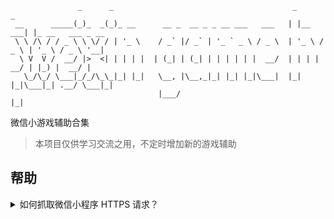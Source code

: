 ```
               _      _                                        _          _
 __      _____(_)_  _(_)_ __      __ _  __ _ _ __ ___   ___   | |__   ___| |_ __   ___ _ __
 \ \ /\ / / _ \ \ \/ / | '_ \    / _` |/ _` | '_ ` _ \ / _ \  | '_ \ / _ \ | '_ \ / _ \ '__|
  \ V  V /  __/ |>  <| | | | |  | (_| | (_| | | | | | |  __/  | | | |  __/ | |_) |  __/ |
   \_/\_/ \___|_/_/\_\_|_| |_|   \__, |\__,_|_| |_| |_|\___|  |_| |_|\___|_| .__/ \___|_|
                                 |___/                                     |_|
```

微信小游戏辅助合集

> 本项目仅供学习交流之用，不定时增加新的游戏辅助

## 帮助

<details>
<summary>如何抓取微信小程序 HTTPS 请求？</summary>

### mac

推荐使用 Charles

- 菜单 -> Proxy -> SSL Proxying Settings... -> 勾选Enable SSL Proxying -> 点击Add  -> 填入 * 抓所有域名

![image](https://user-images.githubusercontent.com/8413791/34810238-03f72f70-f6d5-11e7-99b2-32871f6a4b46.png)

-  菜单 -> Help -> SSL Proxying 

![image](https://user-images.githubusercontent.com/8413791/34810057-1e342902-f6d4-11e7-9619-fa51675bba08.png)

![image](https://user-images.githubusercontent.com/8413791/34810106-578105a4-f6d4-11e7-80a8-a95be83bb0ea.png)

确保手机和电脑处于同一个局域网下，并在手机上设置代理 IP 和 端口（你电脑的局域网 IP 和抓包工具设置的端口，通常为 `8080` 或者 `8888` 也可以自己设置）

手机访问 `chls.pro/ssl` 地址，下载和安装抓包工具的 CA 证书。

部分 iOS 系统需要在：设置 -> 通用 -> 关于本机 -> 证书信任设置 -> 启用完全信任Charles证书

### win

推荐使用 Fiddler

- 菜单 -> Tools -> Fiddler Options... -> Decrypt HTTPS traffic

- 点击右上角的Actions => 点击Export Root Certificate to Desktop

- 导入证书并安装 

手机连接到电脑上，从电脑上打开手机的内存卡，直接把证书导入SD卡中。点击设置 -> 安全 -> 从 SD 卡安装 -> 从内部存储空间中找到证书，点击安装即可（不能直接点击安装，会出现无法安装证书，因为无法读取证书文件。）

---

暂时没有 win 的图，有的欢迎截图补充，大概的操作方式都一样

有问题可以提 issue
</<details>